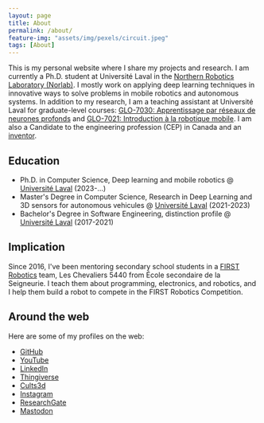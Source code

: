 ```yaml
---
layout: page
title: About
permalink: /about/
feature-img: "assets/img/pexels/circuit.jpeg"
tags: [About]
---
```


This is my personal website where I share my projects and research.
I am currently a Ph.D. student at Université Laval in the [Northern Robotics Laboratory (Norlab)](https://norlab.ulaval.ca/people/w_guimont-martin/).
I mostly work on applying deep learning techniques in innovative ways to solve problems in mobile robotics and autonomous systems.
In addition to my research, I am a teaching assistant at Université Laval for graduate-level courses: [GLO-7030: Apprentissage par réseaux de neurones profonds](https://www.ulaval.ca/etudes/cours/glo-7030-apprentissage-par-reseaux-de-neurones-profonds) and [GLO-7021: Introduction à la robotique mobile](https://www.ulaval.ca/etudes/cours/glo-7021-introduction-a-la-robotique-mobile).
I am also a Candidate to the engineering profession (CEP) in Canada and an [inventor](https://scholar.google.com/citations?view_op=view_citation&hl=en&user=sZIyj3IAAAAJ&citation_for_view=sZIyj3IAAAAJ:qjMakFHDy7sC).

## Education
- Ph.D. in Computer Science, Deep learning and mobile robotics @ [Université Laval](https://www.ulaval.ca/) (2023-...) 
- Master's Degree in Computer Science, Research in Deep Learning and 3D sensors for autonomous vehicules @ [Université Laval](https://www.ulaval.ca/) (2021-2023) 
- Bachelor's Degree in Software Engineering, distinction profile @ [Université Laval](https://www.ulaval.ca/) (2017-2021)

## Implication

Since 2016, I've been mentoring secondary school students in a [FIRST Robotics](https://www.firstinspires.org/robotics/frc) team, Les Chevaliers 5440 from École secondaire de la Seigneurie.
I teach them about programming, electronics, and robotics, and I help them build a robot to compete in the FIRST Robotics Competition.

## Around the web

Here are some of my profiles on the web:

- [GitHub](https://github.com/willGuimont)
- [YouTube](https://www.youtube.com/@willGuimont)
- [LinkedIn](https://www.linkedin.com/in/william-guimont-martin/)
- [Thingiverse](https://www.thingiverse.com/wigum/designs)
- [Cults3d](https://cults3d.com/en/users/wigum/)
- [Instagram](https://www.instagram.com/wilguimont/)
- [ResearchGate](https://www.researchgate.net/profile/William-Guimont-Martin)
- [Mastodon](https://mastodon.social/@willGuimont)

[will]: https://github.com/willGuimont
